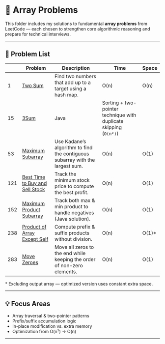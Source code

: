 # 🧮 Array Problems

This folder includes my solutions to fundamental **array problems** from LeetCode — each chosen to strengthen core algorithmic reasoning and prepare for technical interviews.

---

## 📘 Problem List

|   | Problem | Description | Time | Space |
|---|----------|--------------|------|--------|
| 1 | [Two Sum](https://leetcode.com/problems/two-sum/) | Find two numbers that add up to a target using a hash map. | O(n) | O(n) |
| 15 | [3Sum](https://leetcode.com/problems/3sum/) | Java | Sorting + two-pointer technique with duplicate skipping (`O(n²)`) |
| 53 | [Maximum Subarray](https://leetcode.com/problems/maximum-subarray/) | Use Kadane’s algorithm to find the contiguous subarray with the largest sum. | O(n) | O(1) |
| 121 | [Best Time to Buy and Sell Stock](https://leetcode.com/problems/best-time-to-buy-and-sell-stock/) | Track the minimum stock price to compute the best profit. | O(n) | O(1) |
| 152 | [Maximum Product Subarray](https://leetcode.com/problems/maximum-product-subarray/) | Track both max & min product to handle negatives (Java solution). | O(n) | O(1) |
| 238 | [Product of Array Except Self](https://leetcode.com/problems/product-of-array-except-self/) | Compute prefix & suffix products without division. | O(n) | O(1)\* |
| 283 | [Move Zeroes](https://leetcode.com/problems/move-zeroes/) | Move all zeros to the end while keeping the order of non-zero elements. | O(n) | O(1) |

\* Excluding output array — optimized version uses constant extra space.

---

## 💡 Focus Areas

- Array traversal & two-pointer patterns  
- Prefix/suffix accumulation logic  
- In-place modification vs. extra memory  
- Optimization from O(n²) → O(n)

---
